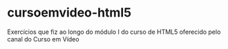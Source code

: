 # cursoemvideo-html5
 Exercícios que fiz ao longo do módulo I do curso de HTML5 oferecido pelo canal do Curso em Vídeo
